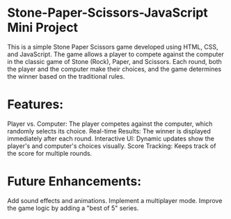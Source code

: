 # Stone-Paper-Scissors-JavaScript Mini Project

This is a simple Stone Paper Scissors game developed using HTML, CSS, and JavaScript. The game allows a player to compete against the computer in the classic game of Stone (Rock), Paper, and Scissors. Each round, both the player and the computer make their choices, and the game determines the winner based on the traditional rules.

# Features:
Player vs. Computer: The player competes against the computer, which randomly selects its choice.
Real-time Results: The winner is displayed immediately after each round.
Interactive UI: Dynamic updates show the player's and computer's choices visually.
Score Tracking: Keeps track of the score for multiple rounds.

# Future Enhancements:
Add sound effects and animations.
Implement a multiplayer mode.
Improve the game logic by adding a "best of 5" series.
